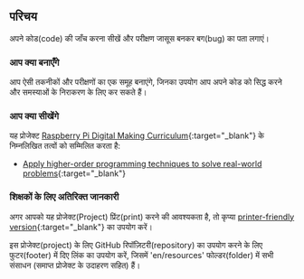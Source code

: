 ## परिचय

अपने कोड(code) की जाँच करना सीखें और परीक्षण जासूस बनकर बग(bug) का पता लगाएं।

### आप क्या बनाएँगे

आप ऐसी तकनीकों और परीक्षणों का एक समूह बनाएंगे, जिनका उपयोग आप अपने कोड को सिद्ध करने और समस्याओं के निराकरण के लिए कर सकते हैं।

### आप क्या सीखेंगे

यह प्रोजेक्ट [Raspberry Pi Digital Making Curriculum](http://rpf.io/curriculum){:target="_blank"} के निम्नलिखित तत्वों को सम्मिलित करता है:

+ [Apply higher-order programming techniques to solve real-world problems](https://curriculum.raspberrypi.org/programming/maker/){:target="_blank"}

### शिक्षकों के लिए अतिरिक्त जानकारी

अगर आपको यह प्रोजेक्ट(Project) प्रिंट(print) करने की आवश्यकता है, तो कृप्या [printer-friendly version](https://projects.raspberrypi.org/en/projects/test-detectives/print){:target="_blank"} का उपयोग करें।

इस प्रोजेक्ट(project) के लिए GitHub रिपॉज़िटरी(repository) का उपयोग करने के लिए फुटर(footer) में दिए लिंक का उपयोग करें, जिसमें 'en/resources' फोल्डर(folder) में सभी संसाधन (समाप्त प्रोजेक्ट के उदाहरण सहित) हैं।
